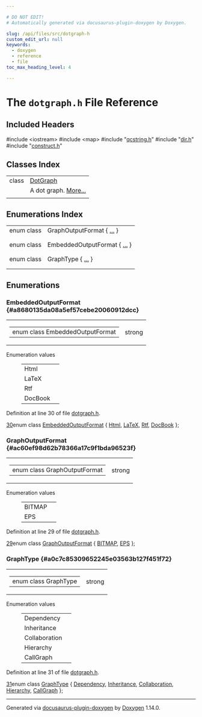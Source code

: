 ```yaml
---

# DO NOT EDIT!
# Automatically generated via docusaurus-plugin-doxygen by Doxygen.

slug: /api/files/src/dotgraph-h
custom_edit_url: null
keywords:
  - doxygen
  - reference
  - file
toc_max_heading_level: 4

---
```


<div class="doxyPage">

# The `dotgraph.h` File Reference



## Included Headers

<div class="doxyIncludesList">#include &lt;iostream&gt;
#include &lt;map&gt;
#include "<a href="/web-doxygen/docs/api/files/src/qcstring-h">qcstring.h</a>"
#include "<a href="/web-doxygen/docs/api/files/src/dir-h">dir.h</a>"
#include "<a href="/web-doxygen/docs/api/files/src/construct-h">construct.h</a>"
</div>

## Classes Index

<table class="doxyMembersIndex">

<tr class="doxyMemberIndexItem">
<td class="doxyMemberIndexItemType" align="left" valign="top">class</td>
<td class="doxyMemberIndexItemName" align="left" valign="top"><a href="/web-doxygen/docs/api/classes/dotgraph">DotGraph</a></td>
</tr>
<tr class="doxyMemberIndexDescription">
<td class="doxyMemberIndexDescriptionLeft"></td>
<td class="doxyMemberIndexDescriptionRight">
A dot graph. <a href="/web-doxygen/docs/api/classes/dotgraph/#details">More...</a>
</td>
</tr>
<tr class="doxyMemberIndexSeparator">
<td class="doxyMemberIndexSeparator" colspan="2"></td>
</tr>

</table>

## Enumerations Index

<table class="doxyMembersIndex">

<tr class="doxyMemberIndexItem">
<td class="doxyMemberIndexItemType" align="left" valign="top">enum class</td>
<td class="doxyMemberIndexItemName" align="left" valign="top">GraphOutputFormat { <a href="#ac60ef98d62b78366a17c9f1bda96523f">...</a> }</td>
</tr>
<tr class="doxyMemberIndexDescription">
<td class="doxyMemberIndexDescriptionLeft"></td>
<td class="doxyMemberIndexDescriptionRight">
</td>
</tr>
<tr class="doxyMemberIndexSeparator">
<td class="doxyMemberIndexSeparator" colspan="2"></td>
</tr>

<tr class="doxyMemberIndexItem">
<td class="doxyMemberIndexItemType" align="left" valign="top">enum class</td>
<td class="doxyMemberIndexItemName" align="left" valign="top">EmbeddedOutputFormat { <a href="#a8680135da08a5ef57cebe20060912dcc">...</a> }</td>
</tr>
<tr class="doxyMemberIndexDescription">
<td class="doxyMemberIndexDescriptionLeft"></td>
<td class="doxyMemberIndexDescriptionRight">
</td>
</tr>
<tr class="doxyMemberIndexSeparator">
<td class="doxyMemberIndexSeparator" colspan="2"></td>
</tr>

<tr class="doxyMemberIndexItem">
<td class="doxyMemberIndexItemType" align="left" valign="top">enum class</td>
<td class="doxyMemberIndexItemName" align="left" valign="top">GraphType { <a href="#a0c7c85309652245e03563b127f451f72">...</a> }</td>
</tr>
<tr class="doxyMemberIndexDescription">
<td class="doxyMemberIndexDescriptionLeft"></td>
<td class="doxyMemberIndexDescriptionRight">
</td>
</tr>
<tr class="doxyMemberIndexSeparator">
<td class="doxyMemberIndexSeparator" colspan="2"></td>
</tr>

</table>


<div class="doxySectionDef">

## Enumerations

### EmbeddedOutputFormat {#a8680135da08a5ef57cebe20060912dcc}

<div class="doxyMemberItem">
<div class="doxyMemberProto">
<table class="doxyMemberLabels">
<tr class="doxyMemberLabels">
<td class="doxyMemberLabelsLeft">
<table class="doxyMemberName">
<tr>
<td class="doxyMemberName">enum class EmbeddedOutputFormat </td>
</tr>
</table>
</td>
<td class="doxyMemberLabelsRight">
<span class="doxyMemberLabels">
<span class="doxyMemberLabel strong">strong</span>
</span>
</td>
</tr>
</table>
</div>
<div class="doxyMemberDoc">


<dl class="doxyEnumList">
<dt class="doxyEnumTableTitle">Enumeration values</dt>
<dd>
<table class="doxyEnumTable">

<tr class="doxyEnumItem">
<td class="doxyEnumItemName">Html<a id="a8680135da08a5ef57cebe20060912dcca3135f4019bee015e2d1ae7f77f9f3f64"></a></td>
<td class="doxyEnumItemDescription"></td>
</tr>

<tr class="doxyEnumItem">
<td class="doxyEnumItemName">LaTeX<a id="a8680135da08a5ef57cebe20060912dcca5766dea037e9097ac6869424b65fe7b6"></a></td>
<td class="doxyEnumItemDescription"></td>
</tr>

<tr class="doxyEnumItem">
<td class="doxyEnumItemName">Rtf<a id="a8680135da08a5ef57cebe20060912dccaca9a0e8f64d43d81dd7b0225ea1b19c5"></a></td>
<td class="doxyEnumItemDescription"></td>
</tr>

<tr class="doxyEnumItem">
<td class="doxyEnumItemName">DocBook<a id="a8680135da08a5ef57cebe20060912dcca4a82b0a4711aab28baf901194012e32c"></a></td>
<td class="doxyEnumItemDescription"></td>
</tr>

</table>
</dd>
</dl>

Definition at line 30 of file <a href="/web-doxygen/docs/api/files/src/dotgraph-h">dotgraph.h</a>.

<div class="doxyProgramListing">

<div class="doxyCodeLine"><span class="doxyLineNumber"><a href="#a8680135da08a5ef57cebe20060912dcca4a82b0a4711aab28baf901194012e32c">30</a></span><span class="doxyLineContent"><span class="doxyHighlightKeyword">enum class</span><span class="doxyHighlight"> <a href="#a8680135da08a5ef57cebe20060912dcc">EmbeddedOutputFormat</a> { <a href="#a8680135da08a5ef57cebe20060912dcca3135f4019bee015e2d1ae7f77f9f3f64">Html</a>, <a href="#a8680135da08a5ef57cebe20060912dcca5766dea037e9097ac6869424b65fe7b6">LaTeX</a>, <a href="#a8680135da08a5ef57cebe20060912dccaca9a0e8f64d43d81dd7b0225ea1b19c5">Rtf</a>, <a href="#a8680135da08a5ef57cebe20060912dcca4a82b0a4711aab28baf901194012e32c">DocBook</a> };</span></span></div>

</div>

</div>
</div>

### GraphOutputFormat {#ac60ef98d62b78366a17c9f1bda96523f}

<div class="doxyMemberItem">
<div class="doxyMemberProto">
<table class="doxyMemberLabels">
<tr class="doxyMemberLabels">
<td class="doxyMemberLabelsLeft">
<table class="doxyMemberName">
<tr>
<td class="doxyMemberName">enum class GraphOutputFormat </td>
</tr>
</table>
</td>
<td class="doxyMemberLabelsRight">
<span class="doxyMemberLabels">
<span class="doxyMemberLabel strong">strong</span>
</span>
</td>
</tr>
</table>
</div>
<div class="doxyMemberDoc">


<dl class="doxyEnumList">
<dt class="doxyEnumTableTitle">Enumeration values</dt>
<dd>
<table class="doxyEnumTable">

<tr class="doxyEnumItem">
<td class="doxyEnumItemName">BITMAP<a id="ac60ef98d62b78366a17c9f1bda96523fa75948fda661fec9a2342cec45646e544"></a></td>
<td class="doxyEnumItemDescription"></td>
</tr>

<tr class="doxyEnumItem">
<td class="doxyEnumItemName">EPS<a id="ac60ef98d62b78366a17c9f1bda96523fac2c027d8c62500300145c3043546d4c6"></a></td>
<td class="doxyEnumItemDescription"></td>
</tr>

</table>
</dd>
</dl>

Definition at line 29 of file <a href="/web-doxygen/docs/api/files/src/dotgraph-h">dotgraph.h</a>.

<div class="doxyProgramListing">

<div class="doxyCodeLine"><span class="doxyLineNumber"><a href="#ac60ef98d62b78366a17c9f1bda96523fa75948fda661fec9a2342cec45646e544">29</a></span><span class="doxyLineContent"><span class="doxyHighlightKeyword">enum class</span><span class="doxyHighlight"> <a href="#ac60ef98d62b78366a17c9f1bda96523f">GraphOutputFormat</a>    { <a href="/web-doxygen/docs/api/files/src/dia-h/#abc13e8949e66677e61029ee294434c35a75948fda661fec9a2342cec45646e544">BITMAP</a>, <a href="/web-doxygen/docs/api/files/src/dia-h/#abc13e8949e66677e61029ee294434c35ac2c027d8c62500300145c3043546d4c6">EPS</a> };</span></span></div>

</div>

</div>
</div>

### GraphType {#a0c7c85309652245e03563b127f451f72}

<div class="doxyMemberItem">
<div class="doxyMemberProto">
<table class="doxyMemberLabels">
<tr class="doxyMemberLabels">
<td class="doxyMemberLabelsLeft">
<table class="doxyMemberName">
<tr>
<td class="doxyMemberName">enum class GraphType </td>
</tr>
</table>
</td>
<td class="doxyMemberLabelsRight">
<span class="doxyMemberLabels">
<span class="doxyMemberLabel strong">strong</span>
</span>
</td>
</tr>
</table>
</div>
<div class="doxyMemberDoc">


<dl class="doxyEnumList">
<dt class="doxyEnumTableTitle">Enumeration values</dt>
<dd>
<table class="doxyEnumTable">

<tr class="doxyEnumItem">
<td class="doxyEnumItemName">Dependency<a id="a0c7c85309652245e03563b127f451f72a90a95d6639a7bbbeff7f36a7ec8f3b10"></a></td>
<td class="doxyEnumItemDescription"></td>
</tr>

<tr class="doxyEnumItem">
<td class="doxyEnumItemName">Inheritance<a id="a0c7c85309652245e03563b127f451f72ae40489cd1e7102e35469c937e05c8bba"></a></td>
<td class="doxyEnumItemDescription"></td>
</tr>

<tr class="doxyEnumItem">
<td class="doxyEnumItemName">Collaboration<a id="a0c7c85309652245e03563b127f451f72a337e8f4aa741ef97ec3ed8fd7b1accb7"></a></td>
<td class="doxyEnumItemDescription"></td>
</tr>

<tr class="doxyEnumItem">
<td class="doxyEnumItemName">Hierarchy<a id="a0c7c85309652245e03563b127f451f72a0748856bca50f42e2abd5b36ca083bae"></a></td>
<td class="doxyEnumItemDescription"></td>
</tr>

<tr class="doxyEnumItem">
<td class="doxyEnumItemName">CallGraph<a id="a0c7c85309652245e03563b127f451f72a9d0f6d0fe9c95c9cb09769b9879db1ff"></a></td>
<td class="doxyEnumItemDescription"></td>
</tr>

</table>
</dd>
</dl>

Definition at line 31 of file <a href="/web-doxygen/docs/api/files/src/dotgraph-h">dotgraph.h</a>.

<div class="doxyProgramListing">

<div class="doxyCodeLine"><span class="doxyLineNumber"><a href="#a0c7c85309652245e03563b127f451f72a9d0f6d0fe9c95c9cb09769b9879db1ff">31</a></span><span class="doxyLineContent"><span class="doxyHighlightKeyword">enum class</span><span class="doxyHighlight"> <a href="#a0c7c85309652245e03563b127f451f72">GraphType</a>            { <a href="#a0c7c85309652245e03563b127f451f72a90a95d6639a7bbbeff7f36a7ec8f3b10">Dependency</a>, <a href="#a0c7c85309652245e03563b127f451f72ae40489cd1e7102e35469c937e05c8bba">Inheritance</a>, <a href="#a0c7c85309652245e03563b127f451f72a337e8f4aa741ef97ec3ed8fd7b1accb7">Collaboration</a>, <a href="#a0c7c85309652245e03563b127f451f72a0748856bca50f42e2abd5b36ca083bae">Hierarchy</a>, <a href="#a0c7c85309652245e03563b127f451f72a9d0f6d0fe9c95c9cb09769b9879db1ff">CallGraph</a> };</span></span></div>

</div>

</div>
</div>

</div>

<hr/>

<p class="doxyGeneratedBy">Generated via <a href="https://github.com/xpack/docusaurus-plugin-doxygen">docusaurus-plugin-doxygen</a> by <a href="https://www.doxygen.nl">Doxygen</a> 1.14.0.</p>

</div>
